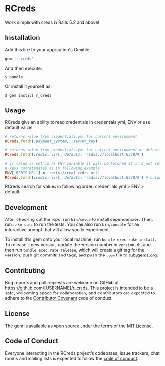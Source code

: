 # RCreds

Work simple with creds in Rails 5.2 and above!

## Installation

Add this line to your application's Gemfile:

```ruby
gem 'r_creds'
```

And then execute:

    $ bundle

Or install it yourself as:

    $ gem install r_creds

## Usage

RCreds give an ability to read credentials in credentials.yml, ENV or use default value!

```ruby
# returns value from credentials.yml for current environment 
RCreds.fetch(:payment_system, :secret_key) 
```
```ruby
# returns value from credentials.yml for current environment or default 
RCreds.fetch(:redis, :url, default: 'redis://localhost:6379/0')
```
```ruby
# if value is set in as ENV variable it will be fetched if it's not set in credentials.yml
# keys concatenates as in following example
ENV['REDIS_URL'] = 'redis://real_redis_url'
RCreds.fetch(:redis, :url, default: 'redis://localhost:6379/0') # output: redis://real_redis_url
```
RCreds search for values in following order: credentials.yml > ENV > default:

## Development

After checking out the repo, run `bin/setup` to install dependencies. Then, run `rake spec` to run the tests. You can also run `bin/console` for an interactive prompt that will allow you to experiment.

To install this gem onto your local machine, run `bundle exec rake install`. To release a new version, update the version number in `version.rb`, and then run `bundle exec rake release`, which will create a git tag for the version, push git commits and tags, and push the `.gem` file to [rubygems.org](https://rubygems.org).

## Contributing

Bug reports and pull requests are welcome on GitHub at https://github.com/[USERNAME]/r_creds. This project is intended to be a safe, welcoming space for collaboration, and contributors are expected to adhere to the [Contributor Covenant](http://contributor-covenant.org) code of conduct.

## License

The gem is available as open source under the terms of the [MIT License](https://opensource.org/licenses/MIT).

## Code of Conduct

Everyone interacting in the RCreds project’s codebases, issue trackers, chat rooms and mailing lists is expected to follow the [code of conduct](https://github.com/[USERNAME]/r_creds/blob/master/CODE_OF_CONDUCT.md).

